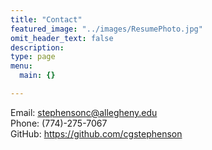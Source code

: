 ```yaml
---
title: "Contact"
featured_image: "../images/ResumePhoto.jpg"
omit_header_text: false
description:
type: page
menu:
  main: {}

---
```


Email: stephensonc@allegheny.edu<br>
Phone: (774)-275-7067<br>
GitHub: https://github.com/cgstephenson
